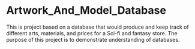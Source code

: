 # Artwork_And_Model_Database
This is project based on a database that would produce and keep track of different arts, materials, and prices for a Sci-fi and fantasy store. The purpose of this project is to demonstrate understanding of databases.
